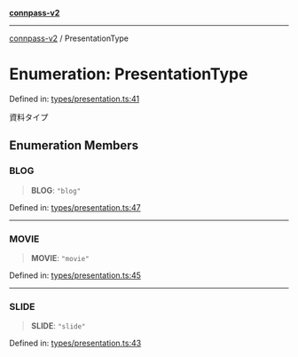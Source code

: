 [**connpass-v2**](../README.md)

***

[connpass-v2](../globals.md) / PresentationType

# Enumeration: PresentationType

Defined in: [types/presentation.ts:41](https://github.com/ryohidaka/node-connpass/blob/667a81904c823d7acdccd711ac157ba06085425b/src/types/presentation.ts#L41)

資料タイプ

## Enumeration Members

### BLOG

> **BLOG**: `"blog"`

Defined in: [types/presentation.ts:47](https://github.com/ryohidaka/node-connpass/blob/667a81904c823d7acdccd711ac157ba06085425b/src/types/presentation.ts#L47)

***

### MOVIE

> **MOVIE**: `"movie"`

Defined in: [types/presentation.ts:45](https://github.com/ryohidaka/node-connpass/blob/667a81904c823d7acdccd711ac157ba06085425b/src/types/presentation.ts#L45)

***

### SLIDE

> **SLIDE**: `"slide"`

Defined in: [types/presentation.ts:43](https://github.com/ryohidaka/node-connpass/blob/667a81904c823d7acdccd711ac157ba06085425b/src/types/presentation.ts#L43)
